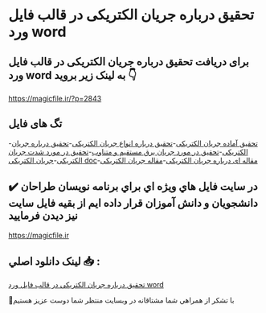 # تحقیق درباره جریان الکتریکی در قالب فایل ورد word

## برای دریافت تحقیق درباره جریان الکتریکی در قالب فایل ورد word به لینک زیر بروید 👇

https://magicfile.ir/?p=2843

## تگ های فایل

-[تحقیق آماده جریان الکتریکی](https://magicfile.ir/product/%d8%aa%d8%ad%d9%82%d9%8a%d9%82-%d8%af%d8%b1%d8%a8%d8%a7%d8%b1%d9%87-%d8%ac%d8%b1%db%8c%d8%a7%d9%86-%d8%a7%d9%84%da%a9%d8%aa%d8%b1%db%8c%da%a9%db%8c/)-[تحقیق درباره انواع جریان الکتریکی](https://magicfile.ir/product/%d8%aa%d8%ad%d9%82%d9%8a%d9%82-%d8%af%d8%b1%d8%a8%d8%a7%d8%b1%d9%87-%d8%ac%d8%b1%db%8c%d8%a7%d9%86-%d8%a7%d9%84%da%a9%d8%aa%d8%b1%db%8c%da%a9%db%8c/)-[تحقیق درباره جریان الکتریکی](https://magicfile.ir/product/%d8%aa%d8%ad%d9%82%d9%8a%d9%82-%d8%af%d8%b1%d8%a8%d8%a7%d8%b1%d9%87-%d8%ac%d8%b1%db%8c%d8%a7%d9%86-%d8%a7%d9%84%da%a9%d8%aa%d8%b1%db%8c%da%a9%db%8c/)-[تحقیق در مورد جریان برق مستقیم و متناوب](https://magicfile.ir/product/%d8%aa%d8%ad%d9%82%d9%8a%d9%82-%d8%af%d8%b1%d8%a8%d8%a7%d8%b1%d9%87-%d8%ac%d8%b1%db%8c%d8%a7%d9%86-%d8%a7%d9%84%da%a9%d8%aa%d8%b1%db%8c%da%a9%db%8c/)-[تحقیق در مورد شدت جریان الکتریکی](https://magicfile.ir/product/%d8%aa%d8%ad%d9%82%d9%8a%d9%82-%d8%af%d8%b1%d8%a8%d8%a7%d8%b1%d9%87-%d8%ac%d8%b1%db%8c%d8%a7%d9%86-%d8%a7%d9%84%da%a9%d8%aa%d8%b1%db%8c%da%a9%db%8c/)-[جریان الکتریکی doc](https://magicfile.ir/product/%d8%aa%d8%ad%d9%82%d9%8a%d9%82-%d8%af%d8%b1%d8%a8%d8%a7%d8%b1%d9%87-%d8%ac%d8%b1%db%8c%d8%a7%d9%86-%d8%a7%d9%84%da%a9%d8%aa%d8%b1%db%8c%da%a9%db%8c/)-[مقاله ای درباره جریان الکتریکی](https://magicfile.ir/product/%d8%aa%d8%ad%d9%82%d9%8a%d9%82-%d8%af%d8%b1%d8%a8%d8%a7%d8%b1%d9%87-%d8%ac%d8%b1%db%8c%d8%a7%d9%86-%d8%a7%d9%84%da%a9%d8%aa%d8%b1%db%8c%da%a9%db%8c/)-[مقاله جریان الکتریکی](https://magicfile.ir/product/%d8%aa%d8%ad%d9%82%d9%8a%d9%82-%d8%af%d8%b1%d8%a8%d8%a7%d8%b1%d9%87-%d8%ac%d8%b1%db%8c%d8%a7%d9%86-%d8%a7%d9%84%da%a9%d8%aa%d8%b1%db%8c%da%a9%db%8c/)

## ✔️ در سايت فايل هاي ويژه اي براي برنامه نويسان طراحان دانشجويان و دانش آموزان قرار داده ايم از بقيه فايل سايت نيز ديدن فرماييد

https://magicfile.ir


## لينک دانلود اصلي 📥 :

[تحقیق درباره جریان الکتریکی در قالب فایل ورد word](https://magicfile.ir/product/%d8%aa%d8%ad%d9%82%d9%8a%d9%82-%d8%af%d8%b1%d8%a8%d8%a7%d8%b1%d9%87-%d8%ac%d8%b1%db%8c%d8%a7%d9%86-%d8%a7%d9%84%da%a9%d8%aa%d8%b1%db%8c%da%a9%db%8c/) 


🙏با تشکر از همراهي شما مشتاقانه در وبسایت منتظر شما دوست عزیز هستیم

